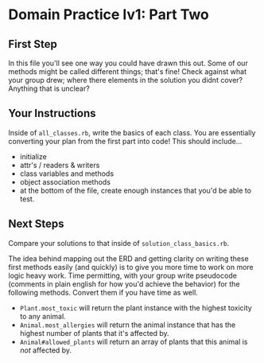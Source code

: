 # Domain Practice lv1: Part Two

## First Step
In this file you'll see one way you could have drawn this out. Some of our methods might be called different things; that's fine! Check against what your group drew; where there elements in the solution you didnt cover? Anything that is unclear? 

## Your Instructions
Inside of `all_classes.rb`, write the basics of each class. You are essentially converting your plan from the first part into code! This should include...
- initialize
- attr's / readers & writers
- class variables and methods
- object association methods
- at the bottom of the file, create enough instances that you'd be able to test. 

## Next Steps
Compare your solutions to that inside of `solution_class_basics.rb`. 

The idea behind mapping out the ERD and getting clarity on writing these first methods easily (and quickly) is to give you more time to work on more logic heavy work. 
Time permitting, with your group write pseudocode (comments in plain english for how you'd achieve the behavior) for the following methods. Convert them if you have time as well. 
- `Plant.most_toxic` will return the plant instance with the highest toxicity to any animal. 
- `Animal.most_allergies` will return the animal instance that has the highest number of plants that it's affected by.
- `Animal#allowed_plants` will return an array of plants that this animal is *not* affected by. 
